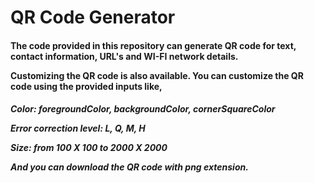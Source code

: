 <h1>QR Code Generator</h1>

<h4>The code provided in this repository can generate QR code for text, contact information, URL's and WI-FI network details.
  
Customizing the QR code is also available. You can customize the QR code using the provided inputs like,</h4>
  
<strong>
<h5>

Color: foregroundColor, backgroundColor, cornerSquareColor

Error correction level: L, Q, M, H

Size: from 100 X 100 to 2000 X 2000

And you can download the QR code with png extension.

</h5>
</strong>


